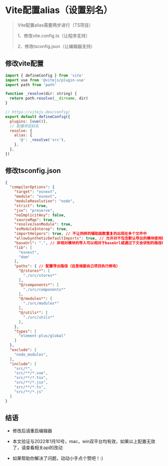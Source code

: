 # Vite配置alias（设置别名）

> Vite配置alias需要两步进行（TS项目）
>
> 1、修改vite.config.ts（让程序支持）
>
> 2、修改tsconfig.json（让编辑器支持）

## 修改vite配置

```js
import { defineConfig } from 'vite'
import vue from '@vitejs/plugin-vue'
import path from 'path'

function _resolve(dir: string) {
  return path.resolve(__dirname, dir)
}

// https://vitejs.dev/config/
export default defineConfig({
  plugins: [vue()],
  // 配置项目别名
  resolve: {
    alias: {
      '@': _resolve('src'),
    },
  },
})

```



## 修改tsconfig.json

```json
{
  "compilerOptions": {
    "target": "esnext",
    "module": "esnext",
    "moduleResolution": "node",
    "strict": true,
    "jsx": "preserve",
    "noImplicitAny": false,
    "sourceMap": true,
    "resolveJsonModule": true,
    "esModuleInterop": true,
    "importHelpers": true, // 不让同样的辅助函数重复的出现在多个文件中
    "allowSyntheticDefaultImports": true, // 允许对不包含默认导出的模块使用默认导入。
    "baseUrl": ".", // 非相对模块的导入可以相对于baseUrl或通过下文会讲到的路径映射来进行解析
    "lib": [
      "esnext",
      "dom"
    ],
    "paths": { // 配置导出路径（这里根据自己项目执行修改）
      "@/stores*": [
        "./src/stores*"
      ],
      "@/components*": [
        "./src/components*"
      ],
      "@/modules*": [
        "./src/modules*"
      ],
      "@/utils*": [
        "./src/utils*"
      ],
    },
    "types": [
      "element-plus/global"
    ]
  },
  "exclude": [
    "node_modules",
  ],
  "include": [
    "src/*",
    "src/**/*.vue",
    "src/**/*.tsx",
    "src/**/*.jsx",
    "src/**/*.ts",
    "src/**/*.js"
  ]
}
```



## 结语

- 修改后请重启编辑器
- 本文验证与2022年1月10号，mac，win双平台均有效，如果以上配置无效了，请查看相关api的改动

- 如果帮助你解决了问题，动动小手点个赞吧！:)



